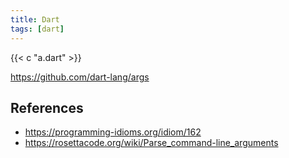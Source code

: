 ```yaml
---
title: Dart
tags: [dart]
---
```


{{< c "a.dart" >}}

<https://github.com/dart-lang/args>

## References

- <https://programming-idioms.org/idiom/162>
- <https://rosettacode.org/wiki/Parse_command-line_arguments>

